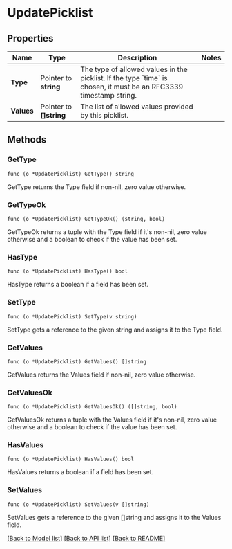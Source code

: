 # UpdatePicklist

## Properties

Name | Type | Description | Notes
------------ | ------------- | ------------- | -------------
**Type** | Pointer to **string** | The type of allowed values in the picklist. If the type &#x60;time&#x60; is chosen, it must be an RFC3339 timestamp string. | 
**Values** | Pointer to **[]string** | The list of allowed values provided by this picklist. | 

## Methods

### GetType

`func (o *UpdatePicklist) GetType() string`

GetType returns the Type field if non-nil, zero value otherwise.

### GetTypeOk

`func (o *UpdatePicklist) GetTypeOk() (string, bool)`

GetTypeOk returns a tuple with the Type field if it's non-nil, zero value otherwise
and a boolean to check if the value has been set.

### HasType

`func (o *UpdatePicklist) HasType() bool`

HasType returns a boolean if a field has been set.

### SetType

`func (o *UpdatePicklist) SetType(v string)`

SetType gets a reference to the given string and assigns it to the Type field.

### GetValues

`func (o *UpdatePicklist) GetValues() []string`

GetValues returns the Values field if non-nil, zero value otherwise.

### GetValuesOk

`func (o *UpdatePicklist) GetValuesOk() ([]string, bool)`

GetValuesOk returns a tuple with the Values field if it's non-nil, zero value otherwise
and a boolean to check if the value has been set.

### HasValues

`func (o *UpdatePicklist) HasValues() bool`

HasValues returns a boolean if a field has been set.

### SetValues

`func (o *UpdatePicklist) SetValues(v []string)`

SetValues gets a reference to the given []string and assigns it to the Values field.


[[Back to Model list]](../README.md#documentation-for-models) [[Back to API list]](../README.md#documentation-for-api-endpoints) [[Back to README]](../README.md)


